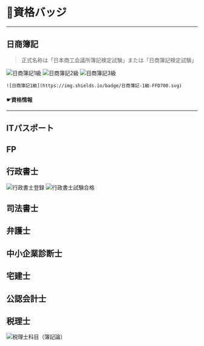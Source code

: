 # 🔸資格バッジ

* * *

## 日商簿記

> 正式名称は「日本商工会議所簿記検定試験」または「日商簿記検定試験」

![日商簿記1級](https://img.shields.io/badge/日商簿記-1級-FFD700.svg)
![日商簿記2級](https://img.shields.io/badge/日商簿記-2級-C0C0C0.svg)
![日商簿記3級](https://img.shields.io/badge/日商簿記-3級-C47222.svg)

```![日商簿記1級](https://img.shields.io/badge/日商簿記-1級-FFD700.svg)```

#### ☛資格情報

* * *

## ITパスポート

## FP

## 行政書士

![行政書士登録](https://img.shields.io/badge/行政書士-登録-FFD700.svg)
![行政書士試験合格](https://img.shields.io/badge/行政書士-合格-FFD700.svg)

## 司法書士

## 弁護士

## 中小企業診断士

## 宅建士

## 公認会計士

## 税理士

![税理士科目（簿記論）](https://img.shields.io/badge/税理士科目-簿記論-FFD700.svg)


